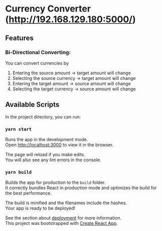 # Currency Converter (http://192.168.129.180:5000/)
## Features
### Bi-Directional Converting:
You can convert currencies by
1. Entering the source amount -> target amount will change
2. Selecting the source currency -> target amount will change
3. Entering the target amount -> source amount will change
4. Selecting the target currency -> source amount will change

## Available Scripts

In the project directory, you can run:

### `yarn start`

Runs the app in the development mode.\
Open [http://localhost:3000](http://localhost:3000) to view it in the browser.

The page will reload if you make edits.\
You will also see any lint errors in the console.

### `yarn build`

Builds the app for production to the `build` folder.\
It correctly bundles React in production mode and optimizes the build for the best performance.

The build is minified and the filenames include the hashes.\
Your app is ready to be deployed!

See the section about [deployment](https://facebook.github.io/create-react-app/docs/deployment) for more information.\
This project was bootstrapped with [Create React App](https://github.com/facebook/create-react-app).
